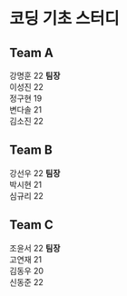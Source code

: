 # 코딩 기초 스터디

## Team A
강명훈 22 **팀장**  
이성진 22  
정구현 19  
변다솔 21  
김소진 22  

## Team B
강선우 22 **팀장**  
박시현 21  
심규리 22  

## Team C
조윤서 22 **팀장**  
고연재 21  
김동우 20  
신동준 22  
